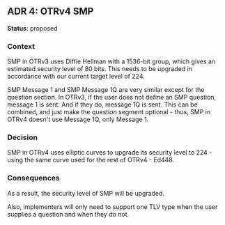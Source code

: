 ## ADR 4: OTRv4 SMP

**Status**: proposed

### Context

SMP in OTRv3 uses Diffie Hellman with a 1536-bit group, which gives an estimated
security level of 80 bits. This needs to be upgraded in accordance with our
current target level of 224.

SMP Message 1 and SMP Message 1Q are very similar except for the question
section.  In OTRv3, if the user does not define an SMP question, message 1 is
sent. And if they do, message 1Q is sent. This can be combined, and just make
the question segment optional - thus, SMP in OTRv4 doesn't use Message 1Q, only
Message 1.

### Decision

SMP in OTRv4 uses elliptic curves to upgrade its security level to 224 - using
the same curve used for the rest of OTRv4 - Ed448.

### Consequences

As a result, the security level of SMP will be upgraded.

Also, implementers will only need to support one TLV type when the user supplies a
question and when they do not.
